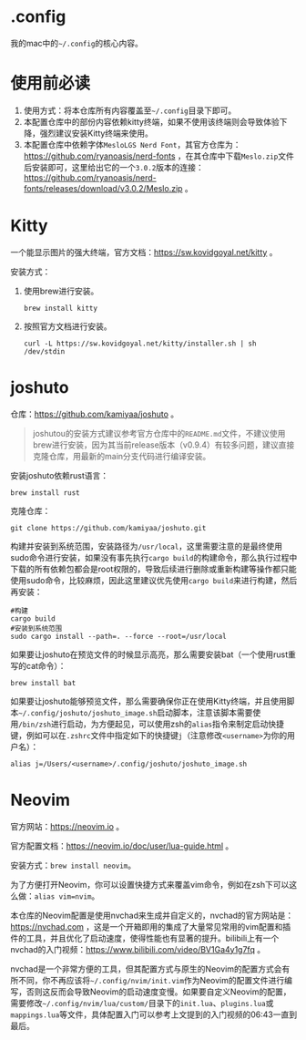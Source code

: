 # .config

我的mac中的`~/.config`的核心内容。

# 使用前必读

1. 使用方式：将本仓库所有内容覆盖至`~/.config`目录下即可。
2. 本配置仓库中的部份内容依赖kitty终端，如果不使用该终端则会导致体验下降，强烈建议安装Kitty终端来使用。
3. 本配置仓库中依赖字体`MesloLGS Nerd Font`，其官方仓库为：https://github.com/ryanoasis/nerd-fonts ，在其仓库中下载`Meslo.zip`文件后安装即可，这里给出它的一个`3.0.2`版本的连接：https://github.com/ryanoasis/nerd-fonts/releases/download/v3.0.2/Meslo.zip 。

# Kitty

一个能显示图片的强大终端，官方文档：https://sw.kovidgoyal.net/kitty 。

安装方式：

1. 使用brew进行安装。

   ```shell
   brew install kitty
   ```

2. 按照官方文档进行安装。

   ```shell
   curl -L https://sw.kovidgoyal.net/kitty/installer.sh | sh /dev/stdin
   ```

# joshuto

仓库：https://github.com/kamiyaa/joshuto 。

> joshutou的安装方式建议参考官方仓库中的`README.md`文件，不建议使用brew进行安装，因为其当前release版本（v0.9.4）有较多问题，建议直接克隆仓库，用最新的main分支代码进行编译安装。

安装joshuto依赖rust语言：

```shell
brew install rust
```

克隆仓库：

```shell
git clone https://github.com/kamiyaa/joshuto.git
```

构建并安装到系统范围，安装路径为`/usr/local`，这里需要注意的是最终使用sudo命令进行安装，如果没有事先执行`cargo build`的构建命令，那么执行过程中下载的所有依赖包都会是root权限的，导致后续进行删除或重新构建等操作都只能使用sudo命令，比较麻烦，因此这里建议优先使用`cargo build`来进行构建，然后再安装：

```shell
#构建
cargo build
#安装到系统范围
sudo cargo install --path=. --force --root=/usr/local
```

如果要让joshuto在预览文件的时候显示高亮，那么需要安装bat（一个使用rust重写的cat命令）：

```shell
brew install bat
```

如果要让joshuto能够预览文件，那么需要确保你正在使用Kitty终端，并且使用脚本`~/.config/joshuto/joshuto_image.sh`启动脚本，注意该脚本需要使用`/bin/zsh`进行启动，为方便起见，可以使用zsh的`alias`指令来制定启动快捷键，例如可以在`.zshrc`文件中指定如下的快捷键`j`（注意修改`<username>`为你的用户名）：

```shell
alias j=/Users/<username>/.config/joshuto/joshuto_image.sh
```

# Neovim

官方网站：https://neovim.io 。

官方配置文档：https://neovim.io/doc/user/lua-guide.html 。

安装方式：`brew install neovim`。

为了方便打开Neovim，你可以设置快捷方式来覆盖vim命令，例如在zsh下可以这么做：`alias vim=nvim`。

本仓库的Neovim配置是使用nvchad来生成并自定义的，nvchad的官方网站是：https://nvchad.com ，这是一个开箱即用的集成了大量常见常用的vim配置和插件的工具，并且优化了启动速度，使得性能也有显著的提升。bilibili上有一个nvchad的入门视频：https://www.bilibili.com/video/BV1Ga4y1g7fq 。

nvchad是一个非常方便的工具，但其配置方式与原生的Neovim的配置方式会有所不同，你不再应该将`~/.config/nvim/init.vim`作为Neovim的配置文件进行编写，否则这反而会导致Neovim的启动速度变慢。如果要自定义Neovim的配置，需要修改`~/.config/nvim/lua/custom/`目录下的`init.lua`、`plugins.lua`或`mappings.lua`等文件，具体配置入门可以参考上文提到的入门视频的06:43一直到最后。

